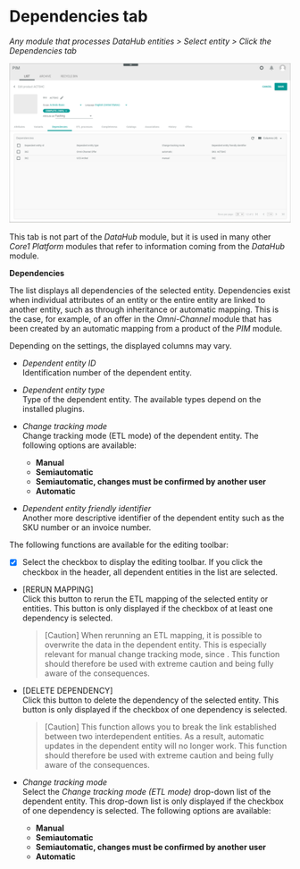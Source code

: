 # Dependencies tab

*Any module that processes DataHub entities > Select entity > Click the Dependencies tab*

![Dependencies](../../Assets/Screenshots/DataHub/Others/Dependencies.png)

This tab is not part of the *DataHub* module, but it is used in many other *Core1 Platform* modules that refer to information coming from the *DataHub* module.  

**Dependencies**

The list displays all dependencies of the selected entity. Dependencies exist when individual attributes of an entity or the entire entity are linked to another entity, such as through inheritance or automatic mapping. This is the case, for example, of an offer in the *Omni-Channel* module that has been created by an automatic mapping from a product of the *PIM* module.    

Depending on the settings, the displayed columns may vary.

- *Dependent entity ID*   
    Identification number of the dependent entity.

- *Dependent entity type*   
    Type of the dependent entity. The available types depend on the installed plugins.

- *Change tracking mode*   
    Change tracking mode (ETL mode) of the dependent entity. The following options are available:
    - **Manual**
    - **Semiautomatic**
    - **Semiautomatic, changes must be confirmed by another user**   
    - **Automatic**

- *Dependent entity friendly identifier*   
    Another more descriptive identifier of the dependent entity such as the SKU number or an invoice number.


The following functions are available for the editing toolbar:

- [x]     
    Select the checkbox to display the editing toolbar. If you click the checkbox in the header, all dependent entities in the list are selected.

- [RERUN MAPPING]   
    Click this button to rerun the ETL mapping of the selected entity or entities. This button is only displayed if the checkbox of at least one dependency is selected.
    
    >  [Caution] When rerunning an ETL mapping, it is possible to overwrite the data in the dependent entity. This is especially relevant for manual change tracking mode, since . This function should therefore be used with extreme caution and being fully aware of the consequences.

[comment]: <> (Reformulate!)

- [DELETE DEPENDENCY]  
    Click this button to delete the dependency of the selected entity. This button is only displayed if the checkbox of one dependency is selected. 

    > [Caution] This function allows you to break the link established between two interdependent entities. As a result, automatic updates in the dependent entity will no longer work. This function should therefore be used with extreme caution and being fully aware of the consequences. 
    
- *Change tracking mode*   
    Select the *Change tracking mode (ETL mode)* drop-down list of the dependent entity. This drop-down list is only displayed if the checkbox of one dependency is selected. The following options are available:
    - **Manual**
    - **Semiautomatic**
    - **Semiautomatic, changes must be confirmed by another user**   
    - **Automatic**





    

